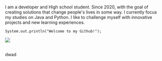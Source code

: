   I am a developer and High school student. Since 2020, with the goal of creating solutions that change people's lives in some way. I currently focus my studies on Java and Python.
I like to challenge myself with innovative projects and new learning experiences.

`System.out.println("Welcome to my Github!"); `




<a href="https://github.com/luismede"><img src="https://skillicons.dev/icons?i=html,css,js,python,java,spring,postgresql,docker,git"></a>
</br>
</br>
 
 <!-- ![68747470733a2f2f692e616c6578666c69706e6f74652e6465762f346839336775792e706e67](https://github.com/user-attachments/assets/a5975b78-2580-430b-8f2a-cd68a52e0aaa)-->

dwad



